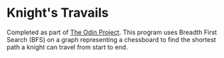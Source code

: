 # Knight's Travails

Completed as part of [The Odin Project](https://www.theodinproject.com/lessons/javascript-knights-travails). This program uses Breadth First Search (BFS) on a graph representing a chessboard to find the shortest path a knight can travel from start to end.
